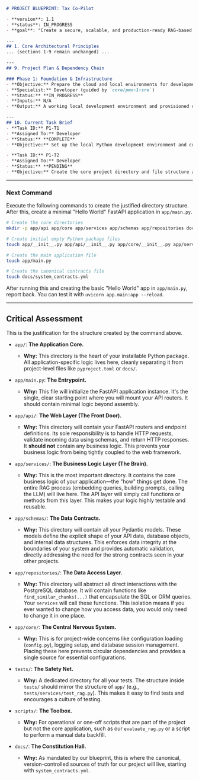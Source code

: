 
<!-- FILENAME: PROJECT_BLUEPRINT_V1.1.md -->
```markdown
# PROJECT BLUEPRINT: Tax Co-Pilot

- **version**: 1.1
- **status**: IN_PROGRESS
- **goal**: "Create a secure, scalable, and production-ready RAG-based web application to provide AI-assisted tax analysis."

---
## 1. Core Architectural Principles
... (sections 1-9 remain unchanged) ...

---
## 9. Project Plan & Dependency Chain

### Phase 1: Foundation & Infrastructure
- **Objective:** Prepare the cloud and local environments for development.
- **Specialist:** Developer (guided by `core/pmo-1-sre`)
- **Status:** **IN_PROGRESS**
- **Inputs:** N/A
- **Output:** A working local development environment and provisioned cloud resources.

---
## 10. Current Task Brief
- **Task ID:** P1-T1
- **Assigned To:** Developer
- **Status:** **COMPLETE**
- **Objective:** Set up the local Python development environment and create a minimal FastAPI application skeleton that can be run locally.

- **Task ID:** P1-T2
- **Assigned To:** Developer
- **Status:** **PENDING**
- **Objective:** Create the core project directory and file structure according to the principle of Separation of Concerns.
```

---
### Next Command
Execute the following commands to create the justified directory structure. After this, create a minimal "Hello World" FastAPI application in `app/main.py`.

```bash
# Create the core directories
mkdir -p app/api app/core app/services app/schemas app/repositories docs scripts tests

# Create initial empty Python package files
touch app/__init__.py app/api/__init__.py app/core/__init__.py app/services/__init__.py app/schemas/__init__.py app/repositories/__init__.py tests/__init__.py

# Create the main application file
touch app/main.py

# Create the canonical contracts file
touch docs/system_contracts.yml
```

After running this and creating the basic "Hello World" app in `app/main.py`, report back. You can test it with `uvicorn app.main:app --reload`.

---
## Critical Assessment
This is the justification for the structure created by the command above.

*   `app/`: **The Application Core.**
    *   **Why:** This directory is the heart of your installable Python package. All application-specific logic lives here, cleanly separating it from project-level files like `pyproject.toml` or `docs/`.

*   `app/main.py`: **The Entrypoint.**
    *   **Why:** This file will initialize the FastAPI application instance. It's the single, clear starting point where you will mount your API routers. It should contain minimal logic beyond assembly.

*   `app/api/`: **The Web Layer (The Front Door).**
    *   **Why:** This directory will contain your FastAPI routers and endpoint definitions. Its sole responsibility is to handle HTTP requests, validate incoming data using schemas, and return HTTP responses. It **should not** contain any business logic. This prevents your business logic from being tightly coupled to the web framework.

*   `app/services/`: **The Business Logic Layer (The Brain).**
    *   **Why:** This is the most important directory. It contains the core business logic of your application—the "how" things get done. The entire RAG process (embedding queries, building prompts, calling the LLM) will live here. The API layer will simply call functions or methods from this layer. This makes your logic highly testable and reusable.

*   `app/schemas/`: **The Data Contracts.**
    *   **Why:** This directory will contain all your Pydantic models. These models define the explicit shape of your API data, database objects, and internal data structures. This enforces data integrity at the boundaries of your system and provides automatic validation, directly addressing the need for the strong contracts seen in your other projects.

*   `app/repositories/`: **The Data Access Layer.**
    *   **Why:** This directory will abstract all direct interactions with the PostgreSQL database. It will contain functions like `find_similar_chunks(...)` that encapsulate the SQL or ORM queries. Your `services` will call these functions. This isolation means if you ever wanted to change how you access data, you would only need to change it in one place.

*   `app/core/`: **The Central Nervous System.**
    *   **Why:** This is for project-wide concerns like configuration loading (`config.py`), logging setup, and database session management. Placing these here prevents circular dependencies and provides a single source for essential configurations.

*   `tests/`: **The Safety Net.**
    *   **Why:** A dedicated directory for all your tests. The structure inside `tests/` should mirror the structure of `app/` (e.g., `tests/services/test_rag.py`). This makes it easy to find tests and encourages a culture of testing.

*   `scripts/`: **The Toolbox.**
    *   **Why:** For operational or one-off scripts that are part of the project but not the core application, such as our `evaluate_rag.py` or a script to perform a manual data backfill.

*   `docs/`: **The Constitution Hall.**
    *   **Why:** As mandated by our blueprint, this is where the canonical, version-controlled sources of truth for our project will live, starting with `system_contracts.yml`.
